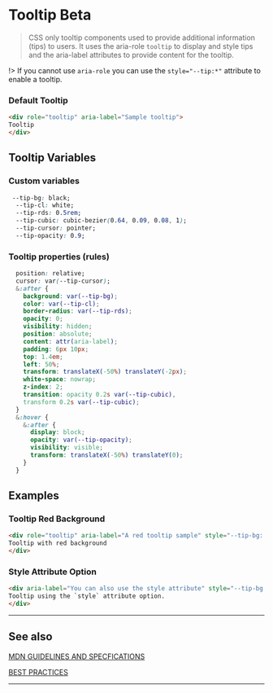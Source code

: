 # Tooltip <span role="note" style="--note: var(--beta)">Beta</span>

> CSS only tooltip components used to provide additional information (tips) to users. It uses the aria-role `tooltip` to display and style tips and the aria-label attributes to provide content for the tooltip.

!> If you cannot use `aria-role` you can use the `style="--tip:*"` attribute to enable a tooltip.

### Default Tooltip

```html preview
<div role="tooltip" aria-label="Sample tooltip">
Tooltip
</div>
```

## Tooltip Variables

### Custom variables

```css
 --tip-bg: black;
  --tip-cl: white;
  --tip-rds: 0.5rem;
  --tip-cubic: cubic-bezier(0.64, 0.09, 0.08, 1);
  --tip-cursor: pointer;
  --tip-opacity: 0.9;
```

### Tooltip properties (rules)

```css
  position: relative;
  cursor: var(--tip-cursor);
  &:after {
    background: var(--tip-bg);
    color: var(--tip-cl);
    border-radius: var(--tip-rds);
    opacity: 0;
    visibility: hidden;
    position: absolute;
    content: attr(aria-label);
    padding: 6px 10px;
    top: 1.4em;
    left: 50%;
    transform: translateX(-50%) translateY(-2px);
    white-space: nowrap;
    z-index: 2;
    transition: opacity 0.2s var(--tip-cubic),
    transform 0.2s var(--tip-cubic);
  }
  &:hover {
    &:after {
      display: block;
      opacity: var(--tip-opacity);
      visibility: visible;
      transform: translateX(-50%) translateY(0);
    }
  }

```

## Examples

### Tooltip Red Background

```html preview
<div role="tooltip" aria-label="A red tooltip sample" style="--tip-bg: red">
Tooltip with red background
</div>
```

### Style Attribute Option

```html preview
<div aria-label="You can also use the style attribute" style="--tip-bg: darkblue">
Tooltip using the `style` attribute option.
</div>
```

----
## See also

[MDN GUIDELINES AND SPECFICATIONS](https://developer.mozilla.org/en-US/docs/Web/HTML/Element/table)

[BEST PRACTICES](https://www.w3.org/TR/wai-aria-practices/#tooltip ':_target="_blank"')

----
